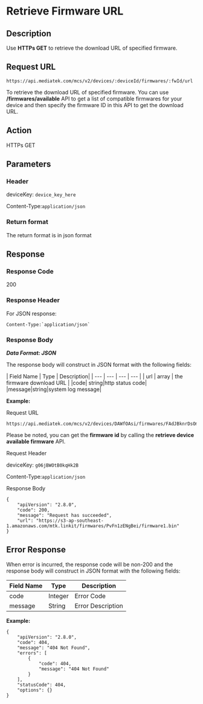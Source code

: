 # Retrieve Firmware URL

## Description

Use **HTTPs GET** to retrieve the download URL of specified firmware.

## Request URL

```
https://api.mediatek.com/mcs/v2/devices/:deviceId/firmwares/:fwId/url

```
To retrieve the download URL of specified firmware. 
You can use **/firmwares/available** API to get a list of compatible firmwares for your device and then specify the firmware ID in this API to get the download URL.

## Action
HTTPs GET


## Parameters
### Header


deviceKey: `device_key_here`

Content-Type:`application/json`


### Return format
The return format is in json format

## Response

### Response Code
200

### Response Header
For JSON response:
```
Content-Type:`application/json`
```

### Response Body

***Data Format: JSON***

The response body will construct in JSON format with the following fields:

| Field Name | Type | Description|
| --- | --- | --- | --- |
| url | array | the firmware download URL |
|code| string|http status code|
|message|string|system log message|


**Example:**

Request URL
```
https://api.mediatek.com/mcs/v2/devices/DAWfOAsi/firmwares/FAdJBknrDsOm/url
```

Please be noted, you can get the **firmware id** by calling the **retrieve device available firmware** API.

Request Header

deviceKey: `g06jBWOtB0kqHk2B`

Content-Type:`application/json`


Response Body

```
{
    "apiVersion": "2.8.0",
    "code": 200,
    "message": "Request has succeeded",
    "url": "https://s3-ap-southeast-1.amazonaws.com/mtk.linkit/firmwares/PvFn1zENgBei/firmware1.bin"
}

```


## Error Response


When error is incurred, the response code will be non-200 and the response body will construct in JSON format with the following fields:

| Field Name | Type |Description|
| --- | --- | --- |
| code | Integer | Error Code |
| message | String | Error Description |

**Example:**

```
{
    "apiVersion": "2.8.0",
    "code": 404,
    "message": "404 Not Found",
    "errors": [
        {
            "code": 404,
            "message": "404 Not Found"
        }
    ],
    "statusCode": 404,
    "options": {}
}
```


